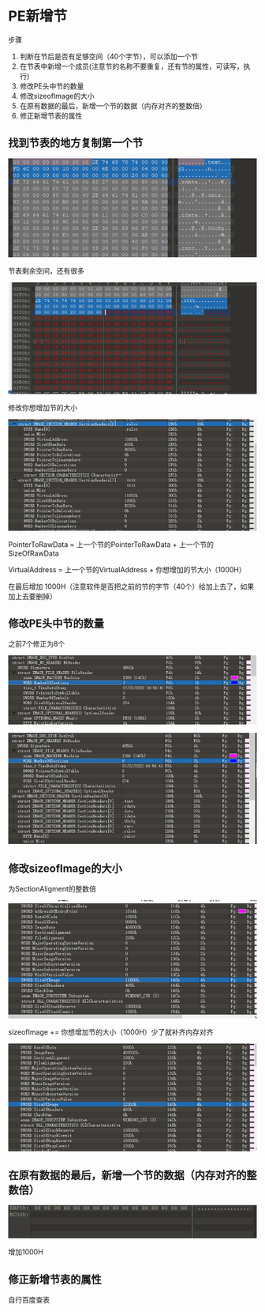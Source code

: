 # PE新增节

步骤

1. 判断在节后是否有足够空间（40个字节），可以添加一个节
2. 在节表中新增一个成员(注意节的名称不要重复，还有节的属性，可读写，执行)
3. 修改PE头中节的数量
4. 修改sizeofImage的大小
5. 在原有数据的最后，新增一个节的数据（内存对齐的整数倍）
6. 修正新增节表的属性





## 找到节表的地方复制第一个节

![1659433378429](.\asset\1659433378429.png)

节表剩余空间，还有很多

![1659433432958](.\asset\1659433432958.png)

修改你想增加节的大小

![1659433631170](.\asset\1659433631170.png)

PointerToRawData  = 上一个节的PointerToRawData + 上一个节的SizeOfRawData

VirtualAddress = 上一个节的VirtualAddress  + 你想增加的节大小（1000H）

在最后增加 1000H（注意软件是否把之前的节的字节（40个）给加上去了，如果加上去要删掉）

## 修改PE头中节的数量

之前7个修正为8个

![1659434024927](.\asset\1659434024927.png)

![1659433975781](.\asset\1659433975781.png)

## 修改sizeofImage的大小

为SectionAligment的整数倍

![1659434089877](.\asset\1659434089877.png)

sizeofImage += 你想增加节的大小（1000H）少了就补齐内存对齐

![1659434141100](.\asset\1659434141100.png)

## 在原有数据的最后，新增一个节的数据（内存对齐的整数倍）

![1659434239694](.\asset\1659434239694.png)

增加1000H

## 修正新增节表的属性

自行百度查表